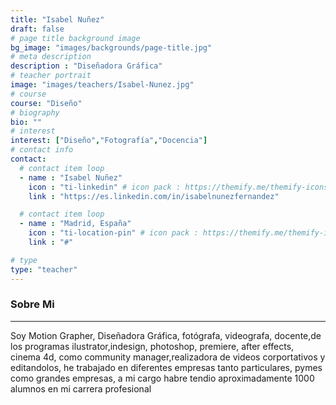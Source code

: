 ```yaml
---
title: "Isabel Nuñez"
draft: false
# page title background image
bg_image: "images/backgrounds/page-title.jpg"
# meta description
description : "Diseñadora Gráfica"
# teacher portrait
image: "images/teachers/Isabel-Nunez.jpg"
# course
course: "Diseño"
# biography
bio: ""
# interest
interest: ["Diseño","Fotografía","Docencia"]
# contact info
contact:
  # contact item loop
  - name : "Isabel Nuñez"
    icon : "ti-linkedin" # icon pack : https://themify.me/themify-icons
    link : "https://es.linkedin.com/in/isabelnunezfernandez"

  # contact item loop
  - name : "Madrid, España"
    icon : "ti-location-pin" # icon pack : https://themify.me/themify-icons
    link : "#"

# type
type: "teacher"
---
```


### Sobre Mi
------------

Soy Motion Grapher, Diseñadora Gráfica, fotógrafa, videografa, docente,de los programas ilustrator,indesign, photoshop, premiere, after effects, cinema 4d,  como community manager,realizadora de videos corportativos y editandolos, he trabajado en diferentes empresas tanto particulares, pymes como grandes empresas, a mi cargo habre tendio aproximadamente 1000 alumnos en mi carrera profesional